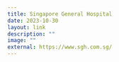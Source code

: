 ```yaml
---
title: Singapore General Hospital
date: 2023-10-30
layout: link
description: ""
image: ""
external: https://www.sgh.com.sg/
---
```


